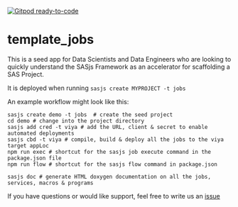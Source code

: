[![Gitpod ready-to-code](https://img.shields.io/badge/Gitpod-ready--to--code-blue?logo=gitpod)](https://gitpod.io/#https://github.com/sasjs/template_jobs)

# template_jobs

This is a seed app for Data Scientists and Data Engineers who are looking to quickly understand the SASjs Framework as an accelerator for scaffolding a SAS Project.

It is deployed when running `sasjs create MYPROJECT -t jobs`

An example workflow might look like this:


```
sasjs create demo -t jobs  # create the seed project
cd demo # change into the project directory
sasjs add cred -t viya # add the URL, client & secret to enable automated deployments
sasjs cbd -t viya # compile, build & deploy all the jobs to the viya target appLoc
npm run exec # shortcut for the sasjs job execute command in the package.json file
npm run flow # shortcut for the sasjs flow command in package.json

sasjs doc # generate HTML doxygen documentation on all the jobs, services, macros & programs
```

If you have questions or would like support, feel free to write us an [issue](https://github.com/sasjs/template_jobs/issues)


